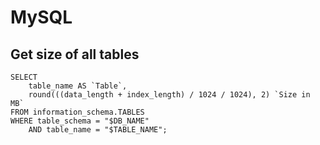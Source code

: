 MySQL
=====

Get size of all tables
----------------------

```
SELECT
    table_name AS `Table`,
    round(((data_length + index_length) / 1024 / 1024), 2) `Size in MB`
FROM information_schema.TABLES
WHERE table_schema = "$DB_NAME"
    AND table_name = "$TABLE_NAME";
```
